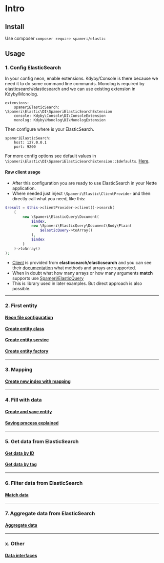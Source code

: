 # Intro

## Install

Use composer `composer require spameri/elastic`

## Usage

### 1. Config ElasticSearch

In your config neon, enable extensions. Kdyby/Console is there because we need it to do some command line commands.
Monolog is required by elasticsearch/elasticsearch and we can use existing extension in Kdyby/Monolog. 

```neon
extensions:
	spameriElasticSearch: \Spameri\Elastic\DI\SpameriElasticSearchExtension
	console: Kdyby\Console\DI\ConsoleExtension
	monolog: Kdyby\Monolog\DI\MonologExtension
```

Then configure where is your ElasticSearch.
```neon
spameriElasticSearch:
	host: 127.0.0.1
	port: 9200
```

For more config options see default values in `\Spameri\Elastic\DI\SpameriElasticSearchExtension::$defaults`. [Here](../src/DI/ElasticSearchExtension.php#L9).

#### Raw client usage
- After this configuration you are ready to use ElasticSearch in your Nette application.
- Where needed just inject `\Spameri\Elastic\ClientProvider` and then directly call what you need, like this:
```php
$result = $this->clientProvider->client()->search(
	(
		new \Spameri\ElasticQuery\Document(
			$index,
			new \Spameri\ElasticQuery\Document\Body\Plain(
				$elasticQuery->toArray()
			),
			$index
		)
	)->toArray()
);
```
- [Client](https://github.com/elastic/elasticsearch-php/blob/master/src/Elasticsearch/Client.php) is provided from **elasticsearch/elasticsearch** and you can see their [documentation](https://github.com/elastic/elasticsearch-php#quickstart) 
what methods and arrays are supported.
- When in doubt what how many arrays or how many arguments **match** supports use [Spameri/ElasticQuery](https://github.com/Spameri/ElasticQuery/blob/master/doc/02-query-objects.md)
- This is library used in later examples. But direct approach is also possible.

---

### 2. First entity

#### [Neon file configuration](02_neon_configuration.md)

#### [Create entity class](03_entity_class.md)

#### [Create entity service](12_entity_service.md)

#### [Create entity factory](11_entity_factory.md)

---

### 3. Mapping

#### [Create new index with mapping](05_new_index_with_mapping.md)

---

### 4. Fill with data

#### [Create and save entity](06_fill_data.md)

#### [Saving process explained](07_save_explained.md)

---

### 5. Get data from ElasticSearch

#### [Get data by ID](08_basic_get.md)

#### [Get data by tag](13_advanced_get.md)

---

### 6. Filter data from ElasticSearch

#### [Match data](09_match_get.md)

---

### 7. Aggregate data from ElasticSearch

#### [Aggregate data](10_aggregate.md)

---

### x. Other

#### [Data interfaces](04_data_interfaces.md)

